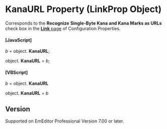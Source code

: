 # KanaURL Property (LinkProp Object)

Corresponds to the **Recognize**
**Single-Byte Kana and Kana Marks as URLs** check box in the [**Link** page](../../dlg/properties/link/index) of Configuration Properties.

#### \[JavaScript\]

_b_ =
object. **KanaURL**;

object. **KanaURL** = _b_;

#### \[VBScript\]

_b_ =
object. **KanaURL**

object. **KanaURL** = _b_

## Version

Supported on EmEditor Professional Version 7.00 or later.